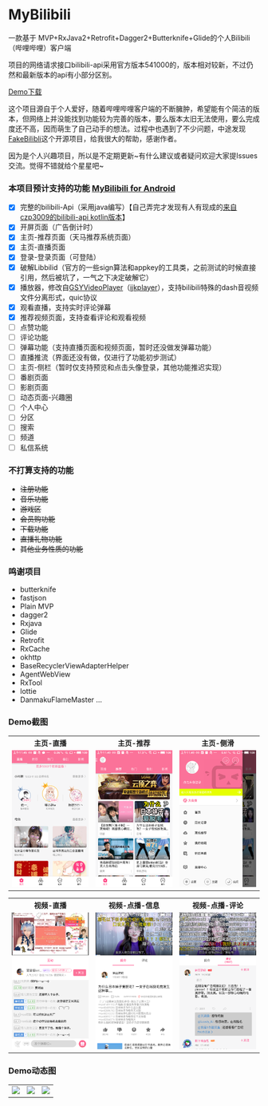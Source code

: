# MyBilibili
一款基于 MVP+RxJava2+Retrofit+Dagger2+Butterknife+Glide的个人Bilibili（哔哩哔哩）客户端

项目的网络请求接口bilibili-api采用官方版本541000的，版本相对较新，不过仍然和最新版本的api有小部分区别。

[Demo下载](https://github.com/dvc890/MyBilibili/raw/master/MyBiliBili_demo.apk)

这个项目源自于个人爱好，随着哔哩哔哩客户端的不断臃肿，希望能有个简洁的版本，但网络上并没能找到功能较为完善的版本，要么版本太旧无法使用，要么完成度还不高，因而萌生了自己动手的想法。过程中也遇到了不少问题，中途发现[FakeBilibli](https://github.com/TeamNB/FakeBiliBili)这个开源项目，给我很大的帮助，感谢作者。

因为是个人兴趣项目，所以是不定期更新~有什么建议或者疑问欢迎大家提Issues交流。觉得不错就给个星星吧~

### 本项目预计支持的功能 [MyBilibili for Android](https://github.com/dvc890/MyBilibili)
- [x] 完整的bilibili-Api（采用java编写）【自己弄完才发现有人有现成的[来自czp3009的bilibili-api kotlin版本](https://github.com/czp3009/bilibili-api)】
- [x] 开屏页面（广告倒计时）
- [x] 主页-推荐页面（天马推荐系统页面）
- [x] 主页-直播页面
- [x] 登录-登录页面（可登陆）
- [x] 破解Libbilid（官方的一些sign算法和appkey的工具类，之前测试的时候直接引用，然后被坑了，一气之下决定破解它）
- [x] 播放器，修改自[GSYVideoPlayer](https://github.com/CarGuo/GSYVideoPlayer)（[ijkplayer](https://github.com/Bilibili/ijkplayer)），支持bilibili特殊的dash音视频文件分离形式，quic协议
- [x] 观看直播，支持实时评论弹幕
- [x] 推荐视频页面，支持查看评论和观看视频
- [ ] 点赞功能
- [ ] 评论功能
- [ ] 弹幕功能（支持直播页面和视频页面，暂时还没做发弹幕功能）
- [ ] 直播推流（界面还没有做，仅进行了功能初步测试）
- [ ] 主页-侧栏（暂时仅支持预览和点击头像登录，其他功能推迟实现）
- [ ] 番剧页面
- [ ] 影剧页面
- [ ] 动态页面-兴趣圈
- [ ] 个人中心
- [ ] 分区
- [ ] 搜索
- [ ] 频道
- [ ] 私信系统

### 不打算支持的功能
 - ~~注册功能~~
 - ~~音乐功能~~
 - ~~游戏区~~
 - ~~会员购功能~~
 - ~~下载功能~~
 - ~~直播礼物功能~~
 - ~~其他业务性质的功能~~

### 鸣谢项目
- butterknife
- fastjson
- Plain MVP
- dagger2
- Rxjava
- Glide
- Retrofit
- RxCache
- okhttp
- BaseRecyclerViewAdapterHelper
- AgentWebView
- RxTool
- lottie
- DanmakuFlameMaster
...

### Demo截图
<table>
	<tr>
		<th>主页-直播</th>
		<th>主页-推荐</th>
		<th>主页-侧滑</th>
	</tr>
	<tr>
		  <td>
			  <img src="https://github.com/dvc890/MyBilibili/raw/master/screenshot/livehome.png"/>
		  </td>
		  <td>
			  <img src="https://github.com/dvc890/MyBilibili/raw/master/screenshot/homepage.png"/>
		  </td>
		  <td>
			  <img src="https://github.com/dvc890/MyBilibili/raw/master/screenshot/homepage_drawer.png"/>
      </td>
	</tr>
</table>
<table>
	<tr>
		<th>视频-直播</th>
		<th>视频-点播-信息</th>
		<th>视频-点播-评论</th>
	</tr>
	<tr>
		  <td>
			  <img src="https://github.com/dvc890/MyBilibili/raw/master/screenshot/livepage.png"/>
      </td>
		  <td>
			  <img src="https://github.com/dvc890/MyBilibili/raw/master/screenshot/video_infopage.png"/>
		  </td>
		  <td>
			  <img src="https://github.com/dvc890/MyBilibili/raw/master/screenshot/video_replypage.png"/>
		  </td>
	</tr>
</table>

### Demo动态图
<table>
	<tr>
		  <td>
			  <img src="https://github.com/dvc890/MyBilibili/raw/master/screenshot/splash.gif"/>
		</td>
		  <td>
			  <img src="https://github.com/dvc890/MyBilibili/raw/master/screenshot/video.gif"/>
		</td>
		  <td>
			  <img src="https://github.com/dvc890/MyBilibili/raw/master/screenshot/live.gif"/>
		</td>
	</tr>
</table>
